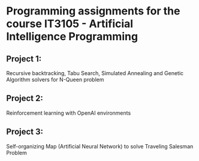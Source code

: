 # Programming assignments for the course IT3105 - Artificial Intelligence Programming

## Project 1:
Recursive backtracking, Tabu Search, Simulated Annealing and Genetic Algorithm solvers for N-Queen problem

## Project 2:
Reinforcement learning with OpenAI environments

## Project 3:
Self-organizing Map (Artificial Neural Network) to solve Traveling Salesman Problem
